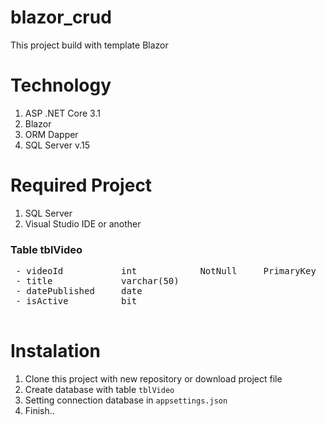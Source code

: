 # blazor_crud
 This project build with template Blazor
 
 # Technology
 1. ASP .NET Core 3.1
 2. Blazor
 3. ORM Dapper
 4. SQL Server v.15
 
 # Required Project
 1. SQL Server
 2. Visual Studio IDE or another
 
  <h3>Table tblVideo</h3>
 <pre>
 - videoId           int            NotNull     PrimaryKey    AutoIncrement
 - title             varchar(50)
 - datePublished     date
 - isActive          bit
 </pre>
 
 # Instalation
1. Clone this project with new repository or download project file
2. Create database with table <code>tblVideo</code>
3. Setting connection database in <code>appsettings.json</code>
4. Finish..

